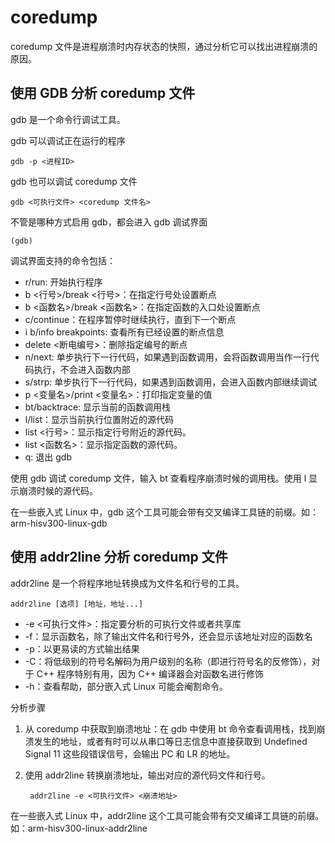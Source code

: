 
# coredump 

coredump 文件是进程崩溃时内存状态的快照，通过分析它可以找出进程崩溃的原因。


## 使用 GDB 分析 coredump 文件

gdb 是一个命令行调试工具。

gdb 可以调试正在运行的程序

    gdb -p <进程ID>

gdb 也可以调试 coredump 文件

    gdb <可执行文件> <coredump 文件名>

不管是哪种方式启用 gdb，都会进入 gdb 调试界面

    (gdb)

调试界面支持的命令包括：
- r/run: 开始执行程序
- b <行号>/break <行号>：在指定行号处设置断点
- b <函数名>/break <函数名>：在指定函数的入口处设置断点
- c/continue：在程序暂停时继续执行，直到下一个断点
- i b/info breakpoints: 查看所有已经设置的断点信息
- delete <断电编号>：删除指定编号的断点
- n/next: 单步执行下一行代码，如果遇到函数调用，会将函数调用当作一行代码执行，不会进入函数内部
- s/strp: 单步执行下一行代码，如果遇到函数调用，会进入函数内部继续调试
- p <变量名>/print <变量名>：打印指定变量的值
- bt/backtrace: 显示当前的函数调用栈
- l/list：显示当前执行位置附近的源代码
- list <行号>：显示指定行号附近的源代码。
- list <函数名>：显示指定函数的源代码。
- q: 退出 gdb

使用 gdb 调试 coredump 文件，输入 bt 查看程序崩溃时候的调用栈。使用 l 显示崩溃时候的源代码。

在一些嵌入式 Linux 中，gdb 这个工具可能会带有交叉编译工具链的前缀。如：arm-hisv300-linux-gdb


## 使用 addr2line 分析 coredump 文件

addr2line 是一个将程序地址转换成为文件名和行号的工具。

    addr2line [选项] [地址，地址...]

- -e <可执行文件>：指定要分析的可执行文件或者共享库
- -f：显示函数名，除了输出文件名和行号外，还会显示该地址对应的函数名
- -p：以更易读的方式输出结果
- -C：将低级别的符号名解码为用户级别的名称（即进行符号名的反修饰），对于 C++ 程序特别有用，因为 C++ 编译器会对函数名进行修饰
- -h：查看帮助，部分嵌入式 Linux 可能会阉割命令。

分析步骤

1. 从 coredump 中获取到崩溃地址：在 gdb 中使用 bt 命令查看调用栈，找到崩溃发生的地址，或者有时可以从串口等日志信息中直接获取到 Undefined Signal 11 这些段错误信号，会输出 PC 和 LR 的地址。
2. 使用 addr2line 转换崩溃地址，输出对应的源代码文件和行号。

        addr2line -e <可执行文件> <崩溃地址>

在一些嵌入式 Linux 中，addr2line 这个工具可能会带有交叉编译工具链的前缀。如：arm-hisv300-linux-addr2line
